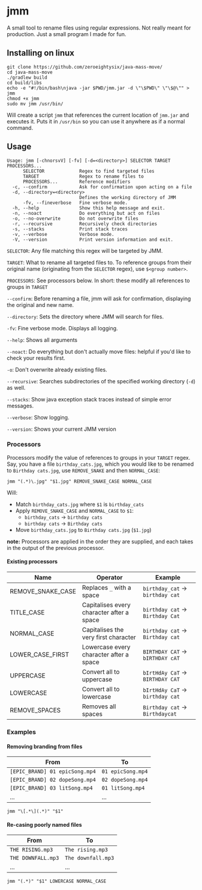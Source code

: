 # jmm
A small tool to rename files using regular expressions.
Not really meant for production. Just a small program I made for fun.

## Installing on linux
```
git clone https://github.com/zeroeightysix/java-mass-move/
cd java-mass-move
./gradlew build
cd build/libs
echo -e "#!/bin/bash\njava -jar $PWD/jmm.jar -d \"\$PWD\" \"\$@\"" > jmm
chmod +x jmm
sudo mv jmm /usr/bin/
```
Will create a script `jmm` that references the current location of `jmm.jar` and executes it. Puts it in `/usr/bin` so you can use it anywhere as if a normal command.

## Usage
```
Usage: jmm [-chnorsvV] [-fv] [-d=<directory>] SELECTOR TARGET PROCESSORS...
      SELECTOR             Regex to find targeted files
      TARGET               Regex to rename files to
      PROCESSORS...        Reference modifiers
  -c, --confirm            Ask for confirmation upon acting on a file
  -d, --directory=<directory>
                           Defines the working directory of JMM
      -fv, --fineverbose   Fine verbose mode.
  -h, --help               Show this help message and exit.
  -n, --noact              Do everything but act on files
  -o, --no-overwrite       Do not overwrite files
  -r, --recursive          Recursively check directories
  -s, --stacks             Print stack traces
  -v, --verbose            Verbose mode.
  -V, --version            Print version information and exit.
```

`SELECTOR`:     Any file matching this regex will be targeted by JMM.

`TARGET`:       What to rename all targeted files to. To reference groups from their original name (originating from the `SELECTOR` regex), use `$<group number>`.

`PROCESSORS`:   See processors below. In short: these modify all references to groups in `TARGET`

`--confirm`:    Before renaming a file, jmm will ask for confirmation, displaying the original and new name.

`--directory`:  Sets the directory where JMM will search for files.

`-fv`:          Fine verbose mode. Displays all logging.

`--help`:       Shows all arguments

`--noact`:      Do everything but don't actually move files: helpful if you'd like to check your results first.

`-o`:           Don't overwrite already existing files.

`--recursive`:  Searches subdirectories of the specified working directory (`-d`) as well.

`--stacks`:     Show java exception stack traces instead of simple error messages.

`--verbose`:    Show logging.

`--version`:    Shows your current JMM version

### Processors
Processors modify the value of references to groups in your `TARGET` regex.
Say, you have a file `birthday_cats.jpg`, which you would like to be renamed to `Birthday cats.jpg`, use `REMOVE_SNAKE` and then `NORMAL_CASE`:
```
jmm "(.*)\.jpg" "$1.jpg" REMOVE_SNAKE_CASE NORMAL_CASE
```
Will:
* Match `birthday_cats.jpg` where `$1` is `birthday_cats`
* Apply `REMOVE_SNAKE_CASE` and `NORMAL_CASE` to `$1`:
  * `birthday_cats` -> `birthday cats`
  * `birthday cats` -> `Birthday cats`
* Move `birthday_cats.jpg` to `Birthday cats.jpg` (`$1.jpg`)

**note:** Processors are applied in the order they are supplied, and each takes in the output of the previous processor.

#### Existing processors
| Name | Operator | Example |
| - | - | - |
| REMOVE_SNAKE_CASE   | Replaces `_` with a space | `birthday_cat` → `birthday cat` |
| TITLE_CASE | Capitalises every character after a space | `birthday cat` → `Birthday Cat` |
| NORMAL_CASE | Capitalises the very first character | `birthday cat` → `Birthday cat` |
| LOWER_CASE_FIRST | Lowercase every character after a space | `BIRTHDAY CAT` → `bIRTHDAY cAT` |
| UPPERCASE | Convert all to uppercase | `bIrtHdAy CaT` → `BIRTHDAY CAT` |
| LOWERCASE | Convert all to lowercase | `bIrtHdAy CaT` → `birthday cat` |
| REMOVE_SPACES | Removes all spaces | `Birthday cat` → `Birthdaycat` |

### Examples

#### Removing branding from files

| From | To |
| - | - |
| `[EPIC_BRAND] 01 epicSong.mp4` | `01 epicSong.mp4` |
| `[EPIC_BRAND] 02 dopeSong.mp4` | `02 dopeSong.mp4` |
| `[EPIC_BRAND] 03 litSong.mp4` | `01 litSong.mp4` |
| ... | ... |

```
jmm "\[.*\](.*)" "$1"
```

#### Re-casing poorly named files

| From | To |
| - | - |
| `THE RISING.mp3` | `The rising.mp3` |
| `THE DOWNFALL.mp3` | `The downfall.mp3` |
| ... | ... |

```
jmm "(.*)" "$1" LOWERCASE NORMAL_CASE
```
